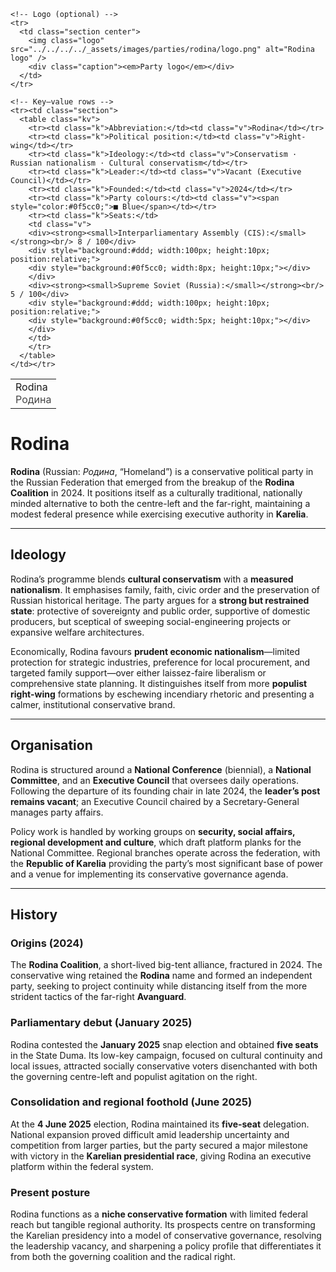 <div class="infobox-right">
  <table class="infobox">
    <tr>
      <td class="title">Rodina<br/><span style="font-weight:400; opacity:.8;">Родина</span></td>
    </tr>

    <!-- Logo (optional) -->
    <tr>
      <td class="section center">
        <img class="logo" src="../../../../_assets/images/parties/rodina/logo.png" alt="Rodina logo" />
        <div class="caption"><em>Party logo</em></div>
      </td>
    </tr>

    <!-- Key–value rows -->
    <tr><td class="section">
      <table class="kv">
        <tr><td class="k">Abbreviation:</td><td class="v">Rodina</td></tr>
        <tr><td class="k">Political position:</td><td class="v">Right-wing</td></tr>
        <tr><td class="k">Ideology:</td><td class="v">Conservatism · Russian nationalism · Cultural conservatism</td></tr>
        <tr><td class="k">Leader:</td><td class="v">Vacant (Executive Council)</td></tr>
        <tr><td class="k">Founded:</td><td class="v">2024</td></tr>
        <tr><td class="k">Party colours:</td><td class="v"><span style="color:#0f5cc0;">■ Blue</span></td></tr>
        <tr><td class="k">Seats:</td>
        <td class="v">
        <div><strong><small>Interparliamentary Assembly (CIS):</small></strong><br/> 8 / 100</div>
        <div style="background:#ddd; width:100px; height:10px; position:relative;">
        <div style="background:#0f5cc0; width:8px; height:10px;"></div>
        </div>
        <div><strong><small>Supreme Soviet (Russia):</small></strong><br/> 5 / 100</div>
        <div style="background:#ddd; width:100px; height:10px; position:relative;">
        <div style="background:#0f5cc0; width:5px; height:10px;"></div>
        </div>
        </td>
        </tr>
      </table>
    </td></tr>
  </table>
</div>

# Rodina

**Rodina** (Russian: *Родина*, “Homeland”) is a conservative political party in the Russian Federation that emerged from the breakup of the **Rodina Coalition** in 2024. It positions itself as a culturally traditional, nationally minded alternative to both the centre-left and the far-right, maintaining a modest federal presence while exercising executive authority in **Karelia**.

---

## Ideology
Rodina’s programme blends **cultural conservatism** with a **measured nationalism**. It emphasises family, faith, civic order and the preservation of Russian historical heritage. The party argues for a **strong but restrained state**: protective of sovereignty and public order, supportive of domestic producers, but sceptical of sweeping social-engineering projects or expansive welfare architectures.

Economically, Rodina favours **prudent economic nationalism**—limited protection for strategic industries, preference for local procurement, and targeted family support—over either laissez-faire liberalism or comprehensive state planning. It distinguishes itself from more **populist right-wing** formations by eschewing incendiary rhetoric and presenting a calmer, institutional conservative brand.

---

## Organisation
Rodina is structured around a **National Conference** (biennial), a **National Committee**, and an **Executive Council** that oversees daily operations. Following the departure of its founding chair in late 2024, the **leader’s post remains vacant**; an Executive Council chaired by a Secretary-General manages party affairs.

Policy work is handled by working groups on **security, social affairs, regional development and culture**, which draft platform planks for the National Committee. Regional branches operate across the federation, with the **Republic of Karelia** providing the party’s most significant base of power and a venue for implementing its conservative governance agenda.

---

## History

### Origins (2024)
The **Rodina Coalition**, a short-lived big-tent alliance, fractured in 2024. The conservative wing retained the **Rodina** name and formed an independent party, seeking to project continuity while distancing itself from the more strident tactics of the far-right **Avanguard**.

### Parliamentary debut (January 2025)
Rodina contested the **January 2025** snap election and obtained **five seats** in the State Duma. Its low-key campaign, focused on cultural continuity and local issues, attracted socially conservative voters disenchanted with both the governing centre-left and populist agitation on the right.

### Consolidation and regional foothold (June 2025)
At the **4 June 2025** election, Rodina maintained its **five-seat** delegation. National expansion proved difficult amid leadership uncertainty and competition from larger parties, but the party secured a major milestone with victory in the **Karelian presidential race**, giving Rodina an executive platform within the federal system.

### Present posture
Rodina functions as a **niche conservative formation** with limited federal reach but tangible regional authority. Its prospects centre on transforming the Karelian presidency into a model of conservative governance, resolving the leadership vacancy, and sharpening a policy profile that differentiates it from both the governing coalition and the radical right.
